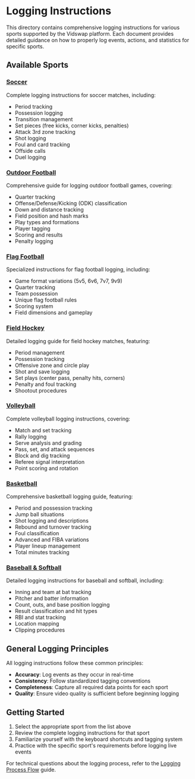 # Logging Instructions

This directory contains comprehensive logging instructions for various sports supported by the Vidswap platform. Each document provides detailed guidance on how to properly log events, actions, and statistics for specific sports.

## Available Sports

### [Soccer](soccer.md)
Complete logging instructions for soccer matches, including:
- Period tracking
- Possession logging
- Transition management
- Set pieces (free kicks, corner kicks, penalties)
- Attack 3rd zone tracking
- Shot logging
- Foul and card tracking
- Offside calls
- Duel logging

### [Outdoor Football](outdoor-football.md)
Comprehensive guide for logging outdoor football games, covering:
- Quarter tracking
- Offense/Defense/Kicking (ODK) classification
- Down and distance tracking
- Field position and hash marks
- Play types and formations
- Player tagging
- Scoring and results
- Penalty logging

### [Flag Football](flag-football.md)
Specialized instructions for flag football logging, including:
- Game format variations (5v5, 6v6, 7v7, 9v9)
- Quarter tracking
- Team possession
- Unique flag football rules
- Scoring system
- Field dimensions and gameplay

### [Field Hockey](field-hockey.md)
Detailed logging guide for field hockey matches, featuring:
- Period management
- Possession tracking
- Offensive zone and circle play
- Shot and save logging
- Set plays (center pass, penalty hits, corners)
- Penalty and foul tracking
- Shootout procedures

### [Volleyball](volleyball.md)
Complete volleyball logging instructions, covering:
- Match and set tracking
- Rally logging
- Serve analysis and grading
- Pass, set, and attack sequences
- Block and dig tracking
- Referee signal interpretation
- Point scoring and rotation

### [Basketball](basketball.md)
Comprehensive basketball logging guide, featuring:
- Period and possession tracking
- Jump ball situations
- Shot logging and descriptions
- Rebound and turnover tracking
- Foul classification
- Advanced and FIBA variations
- Player lineup management
- Total minutes tracking

### [Baseball & Softball](baseball-softball.md)
Detailed logging instructions for baseball and softball, including:
- Inning and team at bat tracking
- Pitcher and batter information
- Count, outs, and base position logging
- Result classification and hit types
- RBI and stat tracking
- Location mapping
- Clipping procedures

## General Logging Principles

All logging instructions follow these common principles:
- **Accuracy**: Log events as they occur in real-time
- **Consistency**: Follow standardized tagging conventions
- **Completeness**: Capture all required data points for each sport
- **Quality**: Ensure video quality is sufficient before beginning logging

## Getting Started

1. Select the appropriate sport from the list above
2. Review the complete logging instructions for that sport
3. Familiarize yourself with the keyboard shortcuts and tagging system
4. Practice with the specific sport's requirements before logging live events

For technical questions about the logging process, refer to the [Logging Process Flow](../guides/logging-process-flow.md) guide. 
